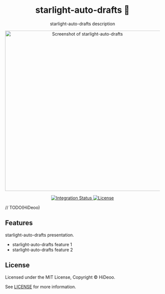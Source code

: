 <div align="center">
  <h1>starlight-auto-drafts 🚧</h1>
  <p>starlight-auto-drafts description</p>
  <p>
    <a href="https://dummyimage.com/520x350/121212/cdc8be.png&text=screenshot" title="Screenshot of starlight-auto-drafts">
      <img alt="Screenshot of starlight-auto-drafts" src="https://dummyimage.com/520x350/121212/cdc8be.png&text=screenshot" width="520" />
    </a>
  </p>
</div>

<div align="center">
  <a href="https://github.com/HiDeoo/starlight-auto-drafts/actions/workflows/integration.yml">
    <img alt="Integration Status" src="https://github.com/HiDeoo/starlight-auto-drafts/actions/workflows/integration.yml/badge.svg" />
  </a>
  <a href="https://github.com/HiDeoo/starlight-auto-drafts/blob/main/LICENSE">
    <img alt="License" src="https://badgen.net/github/license/HiDeoo/starlight-auto-drafts" />
  </a>
  <br />
</div>

// TODO(HiDeoo)

## Features

starlight-auto-drafts presentation.

- starlight-auto-drafts feature 1
- starlight-auto-drafts feature 2

## License

Licensed under the MIT License, Copyright © HiDeoo.

See [LICENSE](https://github.com/HiDeoo/starlight-auto-drafts/blob/main/LICENSE) for more information.
